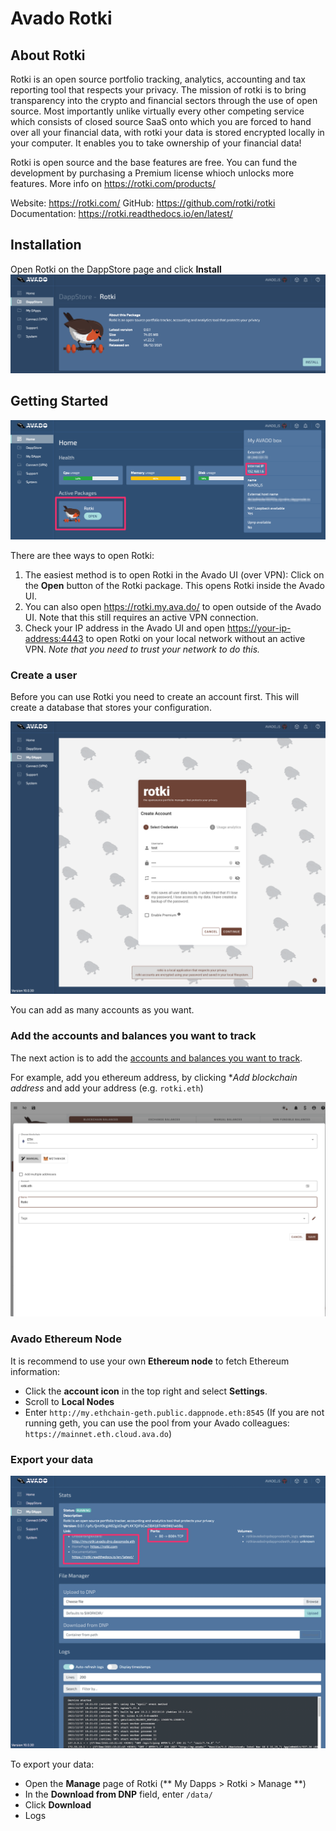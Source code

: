 # Avado Rotki

## About Rotki

Rotki is an open source portfolio tracking, analytics, accounting and tax reporting tool that respects your privacy. The mission of rotki is to bring transparency into the crypto and financial sectors through the use of open source. Most importantly unlike virtually every other competing service which consists of closed source SaaS onto which you are forced to hand over all your financial data, with rotki your data is stored encrypted locally in your computer. It enables you to take ownership of your financial data!

Rotki is open source and the base features are free. You can fund the development by purchasing a Premium license whioch unlocks more features. More info on https://rotki.com/products/

Website: <https://rotki.com/>
GitHub: <https://github.com/rotki/rotki>
Documentation: <https://rotki.readthedocs.io/en/latest/>

## Installation

Open Rotki on the DappStore page and click **Install**  
![install.png](/rotki/install.png)

## Getting Started

![home_a.png](/rotki/home_a.png)

There are thee ways to open Rotki:
1. The easiest method is to open Rotki in the Avado UI (over VPN): Click on the **Open** button of the Rotki package. This opens Rotki inside the Avado UI.
2. You can also open <https://rotki.my.ava.do/> to open outside of the Avado UI. Note that this still requires an active VPN connection.
3. Check your IP address in the Avado UI and open <https://your-ip-address:4443> to open Rotki on your local network without an active VPN. *Note that you need to trust your network to do this.*

### Create a user

Before you can use Rotki you need to create an account first. This will create a database that stores your configuration.

![create_rotki_account.png](/rotki/create_rotki_account.png)

You can add as many accounts as you want.

### Add the accounts and balances you want to track

The next action is to add the [accounts and balances you want to track](https://rotki.readthedocs.io/en/latest/usage_guide.html#tracking-accounts-and-balances). 

For example, add you ethereum address, by clicking **Add blockchain address* and add your address (e.g. `rotki.eth`)

![add_account.png](/rotki/add_account.png)

### Avado Ethereum Node

It is recommend to use your own **Ethereum node** to fetch Ethereum information:

* Click the **account icon** in the top right and select **Settings**.
* Scroll to **Local Nodes**
* Enter `http://my.ethchain-geth.public.dappnode.eth:8545`
  (If you are not running geth, you can use the pool from your Avado colleagues: `https://mainnet.eth.cloud.ava.do`)


### Export your data

![manage_a.png](/rotki/manage_a.png)

To export your data:
* Open the **Manage** page of Rotki (** My Dapps > Rotki > Manage **)
* In the **Download from DNP** field, enter `/data/`
* Click **Download**
* Logs
